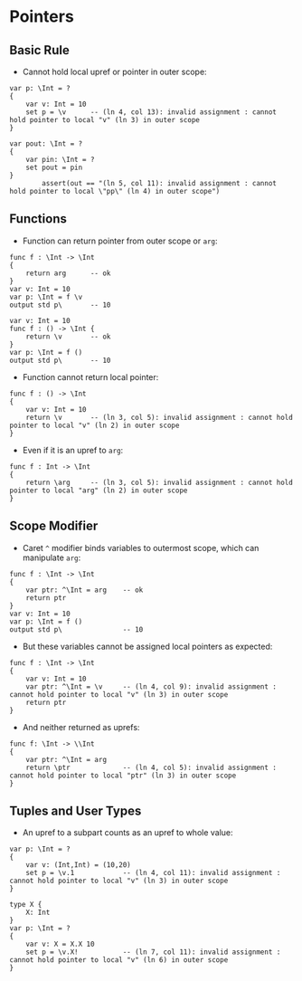 # Pointers

## Basic Rule

- Cannot hold local upref or pointer in outer scope:

```
var p: \Int = ?
{
    var v: Int = 10
    set p = \v      -- (ln 4, col 13): invalid assignment : cannot hold pointer to local "v" (ln 3) in outer scope
}
```

```
var pout: \Int = ?
{
    var pin: \Int = ?
    set pout = pin
}
        assert(out == "(ln 5, col 11): invalid assignment : cannot hold pointer to local \"pp\" (ln 4) in outer scope")
```

## Functions

- Function can return pointer from outer scope or `arg`:

```
func f : \Int -> \Int
{
    return arg      -- ok
}
var v: Int = 10
var p: \Int = f \v
output std p\       -- 10
```

```
var v: Int = 10
func f : () -> \Int {
    return \v       -- ok
}
var p: \Int = f ()
output std p\       -- 10
```

- Function cannot return local pointer:

```
func f : () -> \Int
{
    var v: Int = 10
    return \v       -- (ln 3, col 5): invalid assignment : cannot hold pointer to local "v" (ln 2) in outer scope
}
```

- Even if it is an upref to `arg`:

```
func f : Int -> \Int
{
    return \arg     -- (ln 3, col 5): invalid assignment : cannot hold pointer to local "arg" (ln 2) in outer scope
}
```

## Scope Modifier

- Caret `^` modifier binds variables to outermost scope, which can manipulate `arg`:

```
func f : \Int -> \Int
{
    var ptr: ^\Int = arg    -- ok
    return ptr
}
var v: Int = 10
var p: \Int = f ()
output std p\               -- 10
```

- But these variables cannot be assigned local pointers as expected:

```
func f : \Int -> \Int
{
    var v: Int = 10
    var ptr: ^\Int = \v     -- (ln 4, col 9): invalid assignment : cannot hold pointer to local "v" (ln 3) in outer scope
    return ptr
}
```

- And neither returned as uprefs:

```
func f: \Int -> \\Int
{
    var ptr: ^\Int = arg
    return \ptr             -- (ln 4, col 5): invalid assignment : cannot hold pointer to local "ptr" (ln 3) in outer scope
}
```

## Tuples and User Types

- An upref to a subpart counts as an upref to whole value:

```
var p: \Int = ?
{
    var v: (Int,Int) = (10,20)
    set p = \v.1            -- (ln 4, col 11): invalid assignment : cannot hold pointer to local "v" (ln 3) in outer scope
}
```

```
type X {
    X: Int
}
var p: \Int = ?
{
    var v: X = X.X 10
    set p = \v.X!           -- (ln 7, col 11): invalid assignment : cannot hold pointer to local "v" (ln 6) in outer scope
}
```
